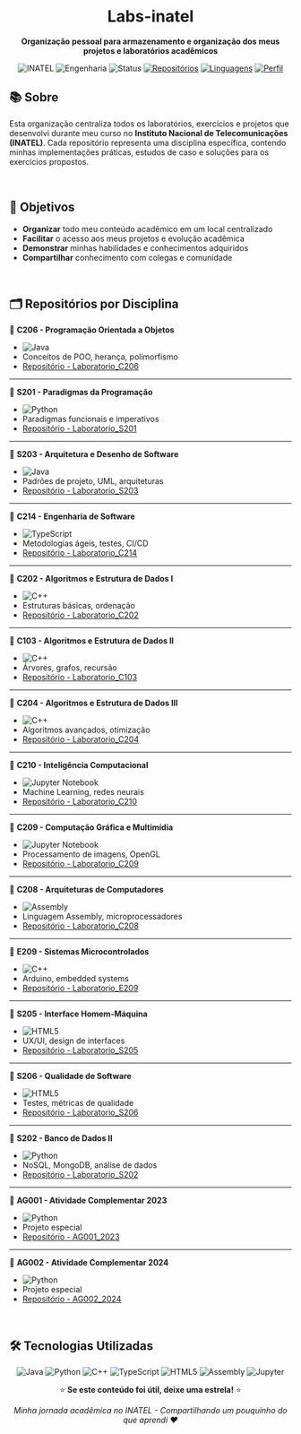 <div align="center">
  
# Labs-inatel
  
**Organização pessoal para armazenamento e organização dos meus projetos e laboratórios acadêmicos**

![INATEL](https://img.shields.io/badge/INATEL-Estudante-blue?style=flat&logo=graduation-cap&logoColor=white)
![Engenharia](https://img.shields.io/badge/Curso-Engenharia-green?style=flat&logo=engineering&logoColor=white)
![Status](https://img.shields.io/badge/Status-Em%20Andamento-yellow?style=flat&logo=clock&logoColor=white)
[![Repositórios](https://img.shields.io/badge/Repositórios-15+-informational?style=flat&logo=github)](https://github.com/labs-inatel)
[![Linguagens](https://img.shields.io/badge/Linguagens-7+-success?style=flat&logo=code)](https://github.com/labs-inatel)
[![Perfil](https://img.shields.io/badge/Meu%20Perfil-GitHub-black?style=flat&logo=github)](link-do-seu-perfil)

</div>

## 📚 Sobre

Esta organização centraliza todos os laboratórios, exercícios e projetos que desenvolvi durante meu curso no **Instituto Nacional de Telecomunicações (INATEL)**. 
Cada repositório representa uma disciplina específica, contendo minhas implementações práticas, estudos de caso e soluções para os exercícios propostos.

</br>

## 🌱 Objetivos

- **Organizar** todo meu conteúdo acadêmico em um local centralizado
- **Facilitar** o acesso aos meus projetos e evolução acadêmica
- **Demonstrar** minhas habilidades e conhecimentos adquiridos
- **Compartilhar** conhecimento com colegas e comunidade

</br>

## 🗂️ Repositórios por Disciplina

🔸 **C206 - Programação Orientada a Objetos**
- ![Java](https://img.shields.io/badge/Java-ED8B00?style=flat&logo=java&logoColor=white)
- Conceitos de POO, herança, polimorfismo
- [Repositório - Laboratorio_C206](https://github.com/labs-inatel/Laboratorio_C206)

---

🔸 **S201 - Paradigmas da Programação**
- ![Python](https://img.shields.io/badge/Python-3776AB?style=flat&logo=python&logoColor=white)
- Paradigmas funcionais e imperativos
- [Repositório - Laboratorio_S201](https://github.com/labs-inatel/Laboratorio_S201)

---

🔸 **S203 - Arquitetura e Desenho de Software**
- ![Java](https://img.shields.io/badge/Java-ED8B00?style=flat&logo=java&logoColor=white)
- Padrões de projeto, UML, arquiteturas
- [Repositório - Laboratorio_S203](https://github.com/labs-inatel/Laboratorio_S203)

---

🔸 **C214 - Engenharia de Software**
- ![TypeScript](https://img.shields.io/badge/TypeScript-007ACC?style=flat&logo=typescript&logoColor=white)
- Metodologias ágeis, testes, CI/CD
- [Repositório - Laboratorio_C214](https://github.com/labs-inatel/Laboratorio_C214)

---

🔸 **C202 - Algoritmos e Estrutura de Dados I**
- ![C++](https://img.shields.io/badge/C++-00599C?style=flat&logo=cplusplus&logoColor=white)
- Estruturas básicas, ordenação
- [Repositório - Laboratorio_C202](https://github.com/labs-inatel/Laboratorio_C202)

---

🔸 **C103 - Algoritmos e Estrutura de Dados II**
- ![C++](https://img.shields.io/badge/C++-00599C?style=flat&logo=cplusplus&logoColor=white)
- Árvores, grafos, recursão
- [Repositório - Laboratorio_C103](https://github.com/labs-inatel/Laboratorio_C103)

---

🔸 **C204 - Algoritmos e Estrutura de Dados III**
- ![C++](https://img.shields.io/badge/C++-00599C?style=flat&logo=cplusplus&logoColor=white)
- Algoritmos avançados, otimização
- [Repositório - Laboratorio_C204](https://github.com/labs-inatel/Laboratorio_C204)

---

🔸 **C210 - Inteligência Computacional**
- ![Jupyter Notebook](https://img.shields.io/badge/Jupyter-F37626?style=flat&logo=jupyter&logoColor=white)
- Machine Learning, redes neurais
- [Repositório - Laboratorio_C210](https://github.com/labs-inatel/Laboratorio_C210)

---

🔸 **C209 - Computação Gráfica e Multimídia**
- ![Jupyter Notebook](https://img.shields.io/badge/Jupyter-F37626?style=flat&logo=jupyter&logoColor=white)
- Processamento de imagens, OpenGL
- [Repositório - Laboratorio_C209](https://github.com/labs-inatel/Laboratorio_C209)

---

🔸 **C208 - Arquiteturas de Computadores**
- ![Assembly](https://img.shields.io/badge/Assembly-525252?style=flat&logo=assemblyscript&logoColor=white)
- Linguagem Assembly, microprocessadores
- [Repositório - Laboratorio_C208](https://github.com/labs-inatel/Laboratorio_C208)

---

🔸 **E209 - Sistemas Microcontrolados**
- ![C++](https://img.shields.io/badge/C++-00599C?style=flat&logo=cplusplus&logoColor=white)
- Arduino, embedded systems
- [Repositório - Laboratorio_E209](https://github.com/labs-inatel/Laboratorio_E209)

---

🔸 **S205 - Interface Homem-Máquina**
- ![HTML5](https://img.shields.io/badge/HTML5-E34F26?style=flat&logo=html5&logoColor=white)
- UX/UI, design de interfaces
- [Repositório - Laboratorio_S205](https://github.com/labs-inatel/Laboratorio_S205)

---

🔸 **S206 - Qualidade de Software**
- ![HTML5](https://img.shields.io/badge/HTML5-E34F26?style=flat&logo=html5&logoColor=white)
- Testes, métricas de qualidade
- [Repositório - Laboratorio_S206](https://github.com/labs-inatel/Laboratorio_S206)

---

🔸 **S202 - Banco de Dados II**
- ![Python](https://img.shields.io/badge/Python-3776AB?style=flat&logo=python&logoColor=white)
- NoSQL, MongoDB, análise de dados
- [Repositório - Laboratorio_S202](https://github.com/labs-inatel/Laboratorio_S202)

---

🔸 **AG001 - Atividade Complementar 2023**
- ![Python](https://img.shields.io/badge/Python-3776AB?style=flat&logo=python&logoColor=white)
- Projeto especial
- [Repositório - AG001_2023](https://github.com/labs-inatel/AG001_2023)

---

🔸 **AG002 - Atividade Complementar 2024**
- ![Python](https://img.shields.io/badge/Python-3776AB?style=flat&logo=python&logoColor=white)
- Projeto especial
- [Repositório - AG002_2024](https://github.com/labs-inatel/AG002_2024)

</br>

## 🛠️ Tecnologias Utilizadas

<div align="center">

![Java](https://img.shields.io/badge/Java-ED8B00?style=for-the-badge&logo=java&logoColor=white)
![Python](https://img.shields.io/badge/Python-3776AB?style=for-the-badge&logo=python&logoColor=white)
![C++](https://img.shields.io/badge/C++-00599C?style=for-the-badge&logo=cplusplus&logoColor=white)
![TypeScript](https://img.shields.io/badge/TypeScript-007ACC?style=for-the-badge&logo=typescript&logoColor=white)
![HTML5](https://img.shields.io/badge/HTML5-E34F26?style=for-the-badge&logo=html5&logoColor=white)
![Assembly](https://img.shields.io/badge/Assembly-525252?style=for-the-badge&logo=assemblyscript&logoColor=white)
![Jupyter](https://img.shields.io/badge/Jupyter-F37626?style=for-the-badge&logo=jupyter&logoColor=white)

</div>

<div align="center">

⭐ **Se este conteúdo foi útil, deixe uma estrela!** ⭐

*Minha jornada acadêmica no INATEL - Compartilhando um pouquinho do que aprendi ❤️*

</div>
